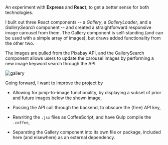 An experiment with **Express** and **React**, to get a better sense for both technologies.

I built out three React components -- a *Gallery*, a *GalleryLoader*, and a *GallerySearch* component -- and created a straightforward responsive image carousel from them. The Gallery component is self-standing (and can be used with a simple array of images), but draws added functionality from the other two.

The images are pulled from the Pixabay API, and the GallerySearch component allows users to update the carousel images by performing a new image keyword search through the API.

![gallery](https://dl.dropboxusercontent.com/s/6qq89s7pkye7ory/node-gallery.gif?dl=0)

Going forward, I want to improve the project by

- Allowing for jump-to-image functionality, by displaying a subset of prior and future images below the shown image,

- Passing the API call through the backend, to obscure the (free) API key,

- Rewriting the `.jsx` files as CoffeeScript, and have Gulp compile the `.coffee`,

- Separating the Gallery component into its own file or package, included here (and elsewhere) as an external dependency.